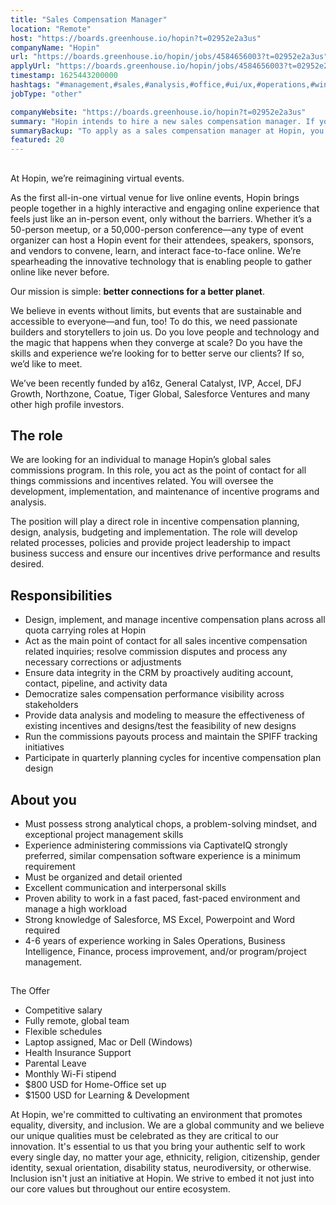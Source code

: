 ```yaml
---
title: "Sales Compensation Manager"
location: "Remote"
host: "https://boards.greenhouse.io/hopin?t=02952e2a3us"
companyName: "Hopin"
url: "https://boards.greenhouse.io/hopin/jobs/4584656003?t=02952e2a3us"
applyUrl: "https://boards.greenhouse.io/hopin/jobs/4584656003?t=02952e2a3us#app"
timestamp: 1625443200000
hashtags: "#management,#sales,#analysis,#office,#ui/ux,#operations,#windows,#testing,#innovation,#accountant"
jobType: "other"

companyWebsite: "https://boards.greenhouse.io/hopin?t=02952e2a3us"
summary: "Hopin intends to hire a new sales compensation manager. If you have 4-6 years of experience working in Sales Operations, Business Intelligence, Finance, process improvement, and/or program/project management, consider applying."
summaryBackup: "To apply as a sales compensation manager at Hopin, you preferably need to have some #management, #sales, #analysis."
featured: 20
---
```


## 

At Hopin, we’re reimagining virtual events.

As the first all-in-one virtual venue for live online events, Hopin brings people together in a highly interactive and engaging online experience that feels just like an in-person event, only without the barriers. Whether it’s a 50-person meetup, or a 50,000-person conference—any type of event organizer can host a Hopin event for their attendees, speakers, sponsors, and vendors to convene, learn, and interact face-to-face online. We’re spearheading the innovative technology that is enabling people to gather online like never before.

Our mission is simple: **better connections for a better planet**. 

We believe in events without limits, but events that are sustainable and accessible to everyone—and fun, too! To do this, we need passionate builders and storytellers to join us. Do you love people and technology and the magic that happens when they converge at scale? Do you have the skills and experience we’re looking for to better serve our clients? If so, we’d like to meet.

We’ve been recently funded by a16z, General Catalyst, IVP, Accel, DFJ Growth, Northzone, Coatue, Tiger Global, Salesforce Ventures and many other high profile investors.

## The role

We are looking for an individual to manage Hopin’s global sales commissions program. In this role, you act as the point of contact for all things commissions and incentives related. You will oversee the development, implementation, and maintenance of incentive programs and analysis. 

The position will play a direct role in incentive compensation planning, design, analysis, budgeting and implementation. The role will develop related processes, policies and provide project leadership to impact business success and ensure our incentives drive performance and results desired.

## Responsibilities

*   Design, implement, and manage incentive compensation plans across all quota carrying roles at Hopin
*   Act as the main point of contact for all sales incentive compensation related inquiries; resolve commission disputes and process any necessary corrections or adjustments
*   Ensure data integrity in the CRM by proactively auditing account, contact, pipeline, and activity data
*   Democratize sales compensation performance visibility across stakeholders
*   Provide data analysis and modeling to measure the effectiveness of existing incentives and designs/test the feasibility of new designs
*   Run the commissions payouts process and maintain the SPIFF tracking initiatives
*   Participate in quarterly planning cycles for incentive compensation plan design

## About you

*   Must possess strong analytical chops, a problem-solving mindset, and exceptional project management skills
*   Experience administering commissions via CaptivateIQ strongly preferred, similar compensation software experience is a minimum requirement
*   Must be organized and detail oriented
*   Excellent communication and interpersonal skills
*   Proven ability to work in a fast paced, fast-paced environment and manage a high workload
*   Strong knowledge of Salesforce, MS Excel, Powerpoint and Word required
*   4-6 years of experience working in Sales Operations, Business Intelligence, Finance, process improvement, and/or program/project management.

## 

The Offer

*   Competitive salary
*   Fully remote, global team
*   Flexible schedules
*   Laptop assigned, Mac or Dell (Windows)
*   Health Insurance Support
*   Parental Leave
*   Monthly Wi-Fi stipend
*   $800 USD for Home-Office set up
*   $1500 USD for Learning & Development

At Hopin, we're committed to cultivating an environment that promotes equality, diversity, and inclusion. We are a global community and we believe our unique qualities must be celebrated as they are critical to our innovation. It's essential to us that you bring your authentic self to work every single day, no matter your age, ethnicity, religion, citizenship, gender identity, sexual orientation, disability status, neurodiversity, or otherwise. Inclusion isn't just an initiative at Hopin. We strive to embed it not just into our core values but throughout our entire ecosystem.
